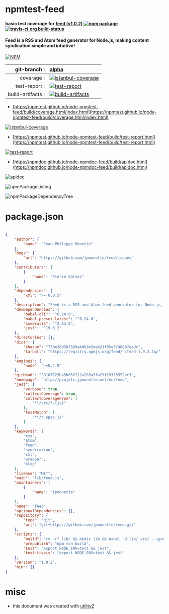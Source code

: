 # npmtest-feed

#### basic test coverage for  [feed (v1.0.2)](http://projets.jpmonette.net/en/feed)  [![npm package](https://img.shields.io/npm/v/npmtest-feed.svg?style=flat-square)](https://www.npmjs.org/package/npmtest-feed) [![travis-ci.org build-status](https://api.travis-ci.org/npmtest/node-npmtest-feed.svg)](https://travis-ci.org/npmtest/node-npmtest-feed)

#### Feed is a RSS and Atom feed generator for Node.js, making content syndication simple and intuitive!

[![NPM](https://nodei.co/npm/feed.png?downloads=true&downloadRank=true&stars=true)](https://www.npmjs.com/package/feed)

| git-branch : | [alpha](https://github.com/npmtest/node-npmtest-feed/tree/alpha)|
|--:|:--|
| coverage : | [![istanbul-coverage](https://npmtest.github.io/node-npmtest-feed/build/coverage.badge.svg)](https://npmtest.github.io/node-npmtest-feed/build/coverage.html/index.html)|
| test-report : | [![test-report](https://npmtest.github.io/node-npmtest-feed/build/test-report.badge.svg)](https://npmtest.github.io/node-npmtest-feed/build/test-report.html)|
| build-artifacts : | [![build-artifacts](https://npmtest.github.io/node-npmtest-feed/glyphicons_144_folder_open.png)](https://github.com/npmtest/node-npmtest-feed/tree/gh-pages/build)|

- [https://npmtest.github.io/node-npmtest-feed/build/coverage.html/index.html](https://npmtest.github.io/node-npmtest-feed/build/coverage.html/index.html)

[![istanbul-coverage](https://npmtest.github.io/node-npmtest-feed/build/screenCapture.buildCi.browser.%252Ftmp%252Fbuild%252Fcoverage.lib.html.png)](https://npmtest.github.io/node-npmtest-feed/build/coverage.html/index.html)

- [https://npmtest.github.io/node-npmtest-feed/build/test-report.html](https://npmtest.github.io/node-npmtest-feed/build/test-report.html)

[![test-report](https://npmtest.github.io/node-npmtest-feed/build/screenCapture.buildCi.browser.%252Ftmp%252Fbuild%252Ftest-report.html.png)](https://npmtest.github.io/node-npmtest-feed/build/test-report.html)

- [https://npmdoc.github.io/node-npmdoc-feed/build/apidoc.html](https://npmdoc.github.io/node-npmdoc-feed/build/apidoc.html)

[![apidoc](https://npmdoc.github.io/node-npmdoc-feed/build/screenCapture.buildCi.browser.%252Ftmp%252Fbuild%252Fapidoc.html.png)](https://npmdoc.github.io/node-npmdoc-feed/build/apidoc.html)

![npmPackageListing](https://npmtest.github.io/node-npmtest-feed/build/screenCapture.npmPackageListing.svg)

![npmPackageDependencyTree](https://npmtest.github.io/node-npmtest-feed/build/screenCapture.npmPackageDependencyTree.svg)



# package.json

```json

{
    "author": {
        "name": "Jean-Philippe Monette"
    },
    "bugs": {
        "url": "https://github.com/jpmonette/feed/issues"
    },
    "contributors": [
        {
            "name": "Pierre Galvez"
        }
    ],
    "dependencies": {
        "xml": ">= 0.0.5"
    },
    "description": "Feed is a RSS and Atom feed generator for Node.js, making content syndication simple and intuitive!",
    "devDependencies": {
        "babel-cli": "^6.24.0",
        "babel-preset-latest": "^6.24.0",
        "coveralls": "^2.13.0",
        "jest": "^19.0.2"
    },
    "directories": {},
    "dist": {
        "shasum": "730e28d5835b9a40b3e3eee21f65e37486b7eadc",
        "tarball": "https://registry.npmjs.org/feed/-/feed-1.0.2.tgz"
    },
    "engines": {
        "node": ">=0.4.0"
    },
    "gitHead": "28107323ba5b05f212a283a3fa29f29323552ec3",
    "homepage": "http://projets.jpmonette.net/en/feed",
    "jest": {
        "verbose": true,
        "collectCoverage": true,
        "collectCoverageFrom": [
            "**/src/*.{js}"
        ],
        "testMatch": [
            "**/*.spec.js"
        ]
    },
    "keywords": [
        "rss",
        "atom",
        "feed",
        "syndication",
        "xml",
        "wrapper",
        "blog"
    ],
    "license": "MIT",
    "main": "lib/feed.js",
    "maintainers": [
        {
            "name": "jpmonette"
        }
    ],
    "name": "feed",
    "optionalDependencies": {},
    "repository": {
        "type": "git",
        "url": "git+https://github.com/jpmonette/feed.git"
    },
    "scripts": {
        "build": "rm -rf lib/ && mkdir lib && babel -d lib/ src/ --ignore **/*.spec.js -s",
        "prepublish": "npm run build",
        "test": "export NODE_ENV=test && jest",
        "test-travis": "export NODE_ENV=test && jest"
    },
    "version": "1.0.2",
    "bin": {}
}
```



# misc
- this document was created with [utility2](https://github.com/kaizhu256/node-utility2)
